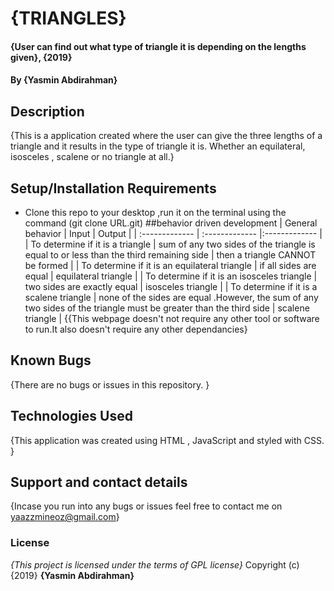 # {TRIANGLES}
#### {User can find out what type of triangle it is depending on the lengths given}, {2019}
#### By **{Yasmin Abdirahman}**  
## Description
{This is a application created where the user can give the three lengths of a triangle and it results in the type of triangle it is. Whether an equilateral, isosceles , scalene or no triangle at all.}
## Setup/Installation Requirements
* Clone this repo to your desktop ,run it on the terminal using the command (git clone URL.git)
##behavior driven development
| General behavior | Input |  Output  |
| :------------- | :------------- |:------------- |
| To determine if it is a triangle  |  sum of any two sides of the triangle is equal to or less than the third remaining side    | then a triangle CANNOT be formed     |
| To determine if it is  an equilateral triangle | if all sides are equal | equilateral triangle |
| To determine if it is an isosceles triangle | two sides are exactly equal | isosceles triangle |
| To determine if it is a scalene triangle | none of the sides are equal .However, the sum of any two sides of the triangle must be greater than the third side | scalene triangle |
{{This webpage doesn't not require any other tool or software to run.It also doesn't require any other dependancies}
## Known Bugs
{There are no bugs or issues in this repository. }
## Technologies Used
{This application was created using HTML , JavaScript and styled with CSS. }
## Support and contact details
{Incase you run into any bugs or issues feel free to contact me on yaazzmineoz@gmail.com}
### License
*{This project is licensed under the terms of GPL license}*
Copyright (c) {2019} **{Yasmin Abdirahman}**
